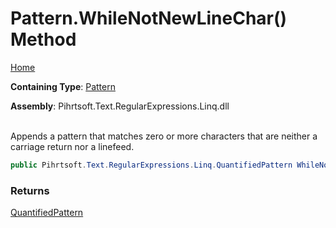 # Pattern\.WhileNotNewLineChar\(\) Method

[Home](../../../../../../README.md)

**Containing Type**: [Pattern](../README.md)

**Assembly**: Pihrtsoft\.Text\.RegularExpressions\.Linq\.dll

\
Appends a pattern that matches zero or more characters that are neither a carriage return nor a linefeed\.

```csharp
public Pihrtsoft.Text.RegularExpressions.Linq.QuantifiedPattern WhileNotNewLineChar()
```

### Returns

[QuantifiedPattern](../../QuantifiedPattern/README.md)

